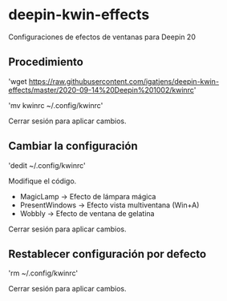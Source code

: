 # deepin-kwin-effects
Configuraciones de efectos de ventanas para Deepin 20

## Procedimiento

'wget https://raw.githubusercontent.com/igatjens/deepin-kwin-effects/master/2020-09-14%20Deepin%201002/kwinrc'

'mv  kwinrc ~/.config/kwinrc'

Cerrar sesión para aplicar cambios.

## Cambiar la configuración

'dedit ~/.config/kwinrc'

Modifique el código.
* MagicLamp → Efecto de lámpara mágica
* PresentWindows → Efecto vista multiventana (Win+A)
* Wobbly → Efecto de ventana de gelatina

Cerrar sesión para aplicar cambios.

## Restablecer configuración por defecto

'rm ~/.config/kwinrc'

Cerrar sesión para aplicar cambios.
